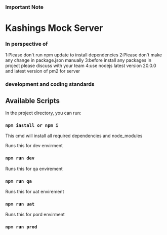 ### Important Note

# Kashings Mock Server

### In perspective of 

1:Please don't run npm update to install dependencies
2:Please don't make any change in package.json manually
3:before install any packages in project please discuss with your team
4:use nodejs latest version 20.0.0 and latest version of pm2 for server

### development and coding standards

## Available Scripts

In the project directory, you can run:

### `npm install or npm i`

This cmd will install all required dependencies and node_modules

Runs this for dev envirment

### `npm run dev`

Runs this for qa envirement

### `npm run qa`

Runs this for uat envirement

### `npm run uat`

Runs this for pord envirment

### `npm run prod`
